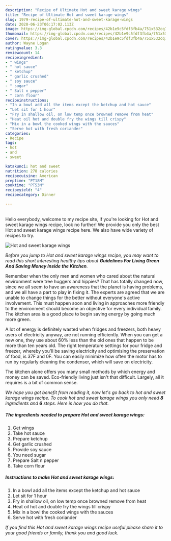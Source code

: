 ```yaml
---
description: "Recipe of Ultimate Hot and sweet karage wings"
title: "Recipe of Ultimate Hot and sweet karage wings"
slug: 1979-recipe-of-ultimate-hot-and-sweet-karage-wings
date: 2020-06-23T06:17:02.113Z
image: https://img-global.cpcdn.com/recipes/42b1e9c5fdf3fb4a/751x532cq70/hot-and-sweet-karage-wings-recipe-main-photo.jpg
thumbnail: https://img-global.cpcdn.com/recipes/42b1e9c5fdf3fb4a/751x532cq70/hot-and-sweet-karage-wings-recipe-main-photo.jpg
cover: https://img-global.cpcdn.com/recipes/42b1e9c5fdf3fb4a/751x532cq70/hot-and-sweet-karage-wings-recipe-main-photo.jpg
author: Wayne Logan
ratingvalue: 3.3
reviewcount: 14
recipeingredient:
- " wings"
- " hot sauce"
- " ketchup"
- " garlic crushed"
- " soy sauce"
- " sugar"
- " Salt n pepper"
- " corn flour"
recipeinstructions:
- "In a bowl add all the items except the ketchup and hot sauce"
- "Let sit for 1 hour"
- "Fry in shallow oil, on low temp once browned remove from heat"
- "Heat oil hot and double fry the wings till crispy"
- "Mix in a bowl the cooked wings with the sauces"
- "Serve hot with fresh coriander"
categories:
- Recipe
tags:
- hot
- and
- sweet

katakunci: hot and sweet 
nutrition: 278 calories
recipecuisine: American
preptime: "PT18M"
cooktime: "PT53M"
recipeyield: "4"
recipecategory: Dinner

---
```

<br>
Hello everybody, welcome to my recipe site, if you're looking for Hot and sweet karage wings recipe, look no further! We provide you only the best Hot and sweet karage wings recipe here. We also have wide variety of recipes to try.
<br>


![Hot and sweet karage wings](https://img-global.cpcdn.com/recipes/42b1e9c5fdf3fb4a/751x532cq70/hot-and-sweet-karage-wings-recipe-main-photo.jpg)

<i>Before you jump to Hot and sweet karage wings recipe, you may want to read this short interesting healthy tips about 
<strong>Guidelines For Living Green And Saving Money Inside the Kitchen</strong>.</i>
</br>

Remember when the only men and women who cared about the natural environment were tree huggers and hippies? That has totally changed now, since we all seem to have an awareness that the planet is having problems, and we all have a part to play in fixing it. The experts are agreed that we are unable to change things for the better without everyone's active involvement. This must happen soon and living in approaches more friendly to the environment should become an objective for every individual family. The kitchen area is a good place to begin saving energy by going much more green.

A lot of energy is definitely wasted when fridges and freezers, both heavy users of electricity anyway, are not running efficiently. When you can get a new one, they use about 60% less than the old ones that happen to be more than ten years old. The right temperature settings for your fridge and freezer, whereby you'll be saving electricity and optimising the preservation of food, is 37F and 0F. You can easily minimize how often the motor has to run by regularly cleaning the condenser, which will save on electricity.

The kitchen alone offers you many small methods by which energy and money can be saved. Eco-friendly living just isn't that difficult. Largely, all it requires is a bit of common sense.


<i>We hope you got benefit from reading it, now let's go back to hot and sweet karage wings recipe. To cook hot and sweet karage wings you only need <strong>8</strong> ingredients and <strong>6</strong> steps. Here is how you do that.
</i>

##### The ingredients needed to prepare Hot and sweet karage wings:

1. Get  wings
1. Take  hot sauce
1. Prepare  ketchup
1. Get  garlic crushed
1. Provide  soy sauce
1. You need  sugar
1. Prepare  Salt n pepper
1. Take  corn flour


##### Instructions to make Hot and sweet karage wings:

1. In a bowl add all the items except the ketchup and hot sauce
1. Let sit for 1 hour
1. Fry in shallow oil, on low temp once browned remove from heat
1. Heat oil hot and double fry the wings till crispy
1. Mix in a bowl the cooked wings with the sauces
1. Serve hot with fresh coriander


<i>If you find this Hot and sweet karage wings recipe useful please share it to your good friends or family, thank you and good luck.</i>

